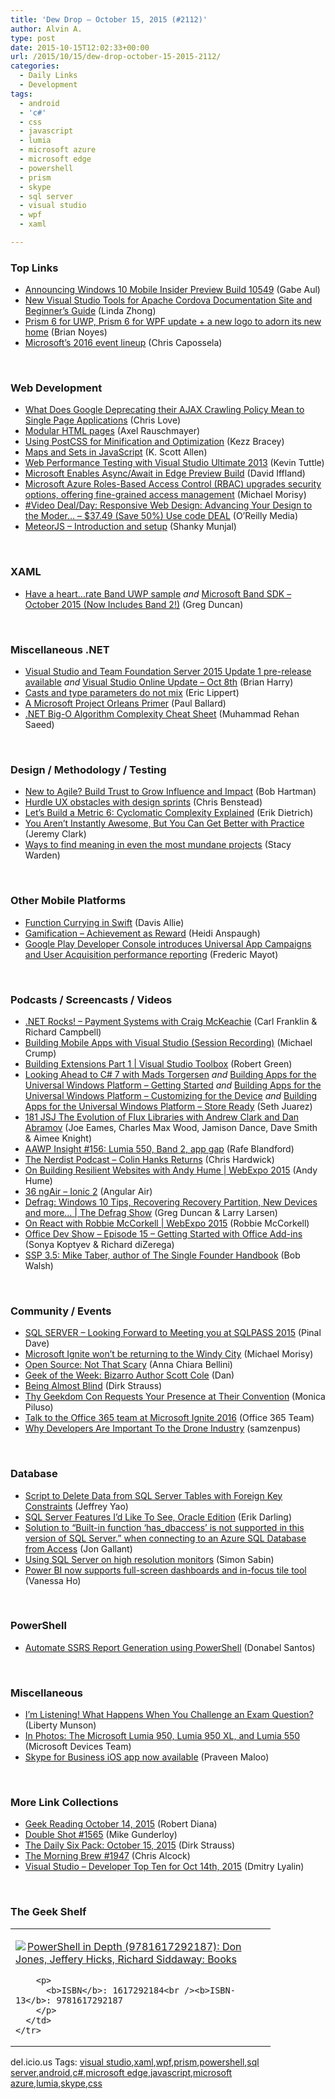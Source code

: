 ```yaml
---
title: 'Dew Drop – October 15, 2015 (#2112)'
author: Alvin A.
type: post
date: 2015-10-15T12:02:33+00:00
url: /2015/10/15/dew-drop-october-15-2015-2112/
categories:
  - Daily Links
  - Development
tags:
  - android
  - 'c#'
  - css
  - javascript
  - lumia
  - microsoft azure
  - microsoft edge
  - powershell
  - prism
  - skype
  - sql server
  - visual studio
  - wpf
  - xaml

---
```

### <a name="top"></a>Top Links

  * <a href="http://blogs.windows.com/windowsexperience/2015/10/14/announcing-windows-10-mobile-insider-preview-build-10549/?WT.mc_id=DX_MVP4025064" target="_blank">Announcing Windows 10 Mobile Insider Preview Build 10549</a> (Gabe Aul)
  * <a href="http://blogs.msdn.com/b/visualstudio/archive/2015/10/14/new-visual-studio-tools-for-apache-cordova-documentation-site-and-beginner-s-guide.aspx?WT.mc_id=DX_MVP4025064" target="_blank">New Visual Studio Tools for Apache Cordova Documentation Site and Beginner’s Guide</a> (Linda Zhong)
  * <a href="http://briannoyes.net/2015/10/15/prism-update-a-new-logo-to-adorn-its-new-home/" target="_blank">Prism 6 for UWP, Prism 6 for WPF update + a new logo to adorn its new home</a> (Brian Noyes)
  * <a href="http://blogs.microsoft.com/blog/2015/10/14/microsofts-2016-event-lineup/" target="_blank">Microsoft’s 2016 event lineup</a> (Chris Capossela)

&nbsp;

### <a name="web"></a>Web Development

  * <a href="http://www.love2dev.com/#!article/What-Does-Google-Deprecating-their-AJAX-Crawling-Policy-Mean-to-Single-Page-Applications" target="_blank">What Does Google Deprecating their AJAX Crawling Policy Mean to Single Page Applications</a> (Chris Love)
  * <a href="http://feedproxy.google.com/~r/2ality/~3/PQW02BdVHkQ/modular-html-pages.html" target="_blank">Modular HTML pages</a> (Axel Rauschmayer)
  * <a href="http://webdesign.tutsplus.com/tutorials/using-postcss-for-minification-and-optimization--cms-24568" target="_blank">Using PostCSS for Minification and Optimization</a> (Kezz Bracey)
  * <a href="http://odetocode.com/blogs/scott/archive/2015/10/14/maps-and-sets-in-javascript.aspx" target="_blank">Maps and Sets in JavaScript</a> (K. Scott Allen)
  * <a href="http://ivision.com/blog/web-performance-testing-with-visual-studio-ultimate-2013/?utm_source=rss&utm_medium=rss&utm_campaign=web-performance-testing-with-visual-studio-ultimate-2013" target="_blank">Web Performance Testing with Visual Studio Ultimate 2013</a> (Kevin Tuttle)
  * <a href="http://www.infoq.com/news/2015/10/async-await-javascript-edge?utm_campaign=infoq_content&utm_source=infoq&utm_medium=feed&utm_term=global" target="_blank">Microsoft Enables Async/Await in Edge Preview Build</a> (David Iffland)
  * <a href="http://devproconnections.com/cloud/microsoft-azure-roles-based-access-control-rbac-upgrades-security-options-offering-fine-graine" target="_blank">Microsoft Azure Roles-Based Access Control (RBAC) upgrades security options, offering fine-grained access management</a> (Michael Morisy)
  * <a href="http://feedproxy.google.com/~r/oreilly/news/~3/NlXk3l-5uyU/0636920047445.do" target="_blank">#Video Deal/Day: Responsive Web Design: Advancing Your Design to the Moder&#8230; &#8211; $37.49 (Save 50%) Use code DEAL</a> (O&#8217;Reilly Media)
  * <a href="http://blogs.quovantis.com/meteorjs-introduction-and-setup/" target="_blank">MeteorJS – Introduction and setup</a> (Shanky Munjal)

&nbsp;

### <a name="silverlight"></a>XAML

  * <a href="https://channel9.msdn.com/coding4fun/blog/Have-a-heartrate-Band-UWP-sample?WT.mc_id=DX_MVP4025064" target="_blank">Have a heart&#8230;rate Band UWP sample</a> _and_ <a href="https://channel9.msdn.com/coding4fun/blog/Microsoft-Band-SDK-October-2015-Now-Includes-Band-2?WT.mc_id=DX_MVP4025064" target="_blank">Microsoft Band SDK &#8211; October 2015 (Now Includes Band 2!)</a> (Greg Duncan)

&nbsp;

### <a name="dotnet"></a>Miscellaneous .NET

  * <a href="http://blogs.msdn.com/b/bharry/archive/2015/10/14/visual-studio-and-team-foundation-server-2015-update-1-pre-release-available.aspx?WT.mc_id=DX_MVP4025064" target="_blank">Visual Studio and Team Foundation Server 2015 Update 1 pre-release available</a> _and_ <a href="http://blogs.msdn.com/b/bharry/archive/2015/10/14/visual-studio-online-update-oct-8th.aspx?WT.mc_id=DX_MVP4025064" target="_blank">Visual Studio Online Update – Oct 8th</a> (Brian Harry)
  * <a href="http://ericlippert.com/2015/10/14/casts-and-type-parameters-do-not-mix/" target="_blank">Casts and type parameters do not mix</a> (Eric Lippert)
  * <a href="http://www.wintellect.com/devcenter/paulballard/a-microsoft-project-orleans-primer" target="_blank">A Microsoft Project Orleans Primer</a> (Paul Ballard)
  * <a href="http://rehansaeed.com/net-big-o-algorithm-complexity-cheat-sheet/" target="_blank">.NET Big-O Algorithm Complexity Cheat Sheet</a> (Muhammad Rehan Saeed)

&nbsp;

### <a name="design"></a>Design / Methodology / Testing

  * <a href="https://dzone.com/articles/new-to-agile-build-trust-to-grow-influence-and-imp?utm_medium=feed&utm_source=feedpress.me&utm_campaign=Feed%3A+dzone%2Fagile" target="_blank">New to Agile? Build Trust to Grow Influence and Impact</a> (Bob Hartman)
  * <a href="http://www.webdesignerdepot.com/2015/10/hurdle-ux-obstacles-with-design-sprints/" target="_blank">Hurdle UX obstacles with design sprints</a> (Chris Benstead)
  * <a href="http://blog.ndepend.com/lets-build-a-metric-6-cyclomatic-complexity-explained/" target="_blank">Let’s Build a Metric 6: Cyclomatic Complexity Explained</a> (Erik Dietrich)
  * <a href="http://jeremybytes.blogspot.com/2015/10/you-arent-instantly-awesome-but-you-can.html" target="_blank">You Aren&#8217;t Instantly Awesome, But You Can Get Better with Practice</a> (Jeremy Clark)
  * <a href="http://blog.pluralsight.com/find-meaning-in-projects" target="_blank">Ways to find meaning in even the most mundane projects</a> (Stacy Warden)

&nbsp;

### <a name="mobile"></a>Other Mobile Platforms

  * <a href="http://code.tutsplus.com/tutorials/function-currying-in-swift--cms-24767" target="_blank">Function Currying in Swift</a> (Davis Allie)
  * <a href="http://www.streethawk.com/blog/2015/10/gamification-achievement-as-reward/" target="_blank">Gamification – Achievement as Reward</a> (Heidi Anspaugh)
  * <a href="http://feedproxy.google.com/~r/blogspot/hsDu/~3/_22QEFcOCpk/google-play-developer-console.html" target="_blank">Google Play Developer Console introduces Universal App Campaigns and User Acquisition performance reporting</a> (Frederic Mayot)

&nbsp;

### <a name="podcasts"></a>Podcasts / Screencasts / Videos

  * <a href="http://www.dotnetrocks.com/default.aspx?ShowNum=1205" target="_blank">.NET Rocks! &#8211; Payment Systems with Craig McKeachie</a> (Carl Franklin & Richard Campbell)
  * <a href="http://developer.telerik.com/products/building-mobile-apps-with-visual-studio-session-recording/" target="_blank">Building Mobile Apps with Visual Studio (Session Recording)</a> (Michael Crump)
  * <a href="https://channel9.msdn.com/Shows/Visual-Studio-Toolbox/Building-Extensions-Part-1?WT.mc_id=DX_MVP4025064" target="_blank">Building Extensions Part 1 | Visual Studio Toolbox</a> (Robert Green)
  * <a href="https://channel9.msdn.com/Blogs/Seth-Juarez/Looking-Ahead-to-C-7-with-Mads-Torgersen?WT.mc_id=DX_MVP4025064" target="_blank">Looking Ahead to C# 7 with Mads Torgersen</a> _and_ <a href="https://channel9.msdn.com/Blogs/Seth-Juarez/Building-Apps-for-the-Universal-Windows-Platform-Getting-Started?WT.mc_id=DX_MVP4025064" target="_blank">Building Apps for the Universal Windows Platform &#8211; Getting Started</a> _and_ <a href="https://channel9.msdn.com/Blogs/Seth-Juarez/Building-Apps-for-the-Universal-Windows-Platform-Customizing-for-the-Device?WT.mc_id=DX_MVP4025064" target="_blank">Building Apps for the Universal Windows Platform &#8211; Customizing for the Device</a> _and_ <a href="https://channel9.msdn.com/Blogs/Seth-Juarez/Building-Apps-for-the-Universal-Windows-Platform-Store-Ready?WT.mc_id=DX_MVP4025064" target="_blank">Building Apps for the Universal Windows Platform &#8211; Store Ready</a> (Seth Juarez)
  * <a href="https://devchat.tv/js-jabber/181-jsj-the-evolution-of-flux-libraries-with-andrew-clark-and-dan-abramov" target="_blank">181 JSJ The Evolution of Flux Libraries with Andrew Clark and Dan Abramov</a> (Joe Eames, Charles Max Wood, Jamison Dance, Dave Smith & Aimee Knight)
  * <a href="http://allaboutwindowsphone.com/media/item/21009_AAWP_Insight_156_Lumia_550_Ban.php" target="_blank">AAWP Insight #156: Lumia 550, Band 2, app gap</a> (Rafe Blandford)
  * <a href="http://nerdist.libsyn.com/colin-hanks-returns" target="_blank">The Nerdist Podcast &#8211; Colin Hanks Returns</a> (Chris Hardwick)
  * <a href="https://channel9.msdn.com/Events/Seth-on-the-Road/WebExpo-2015/S1?WT.mc_id=DX_MVP4025064" target="_blank">On Building Resilient Websites with Andy Hume | WebExpo 2015</a> (Andy Hume)
  * <a href="http://audio.angular-air.com/e/36-ngair-ionic-2/" target="_blank">36 ngAir &#8211; Ionic 2</a> (Angular Air)
  * <a href="https://channel9.msdn.com/Shows/The-Defrag-Show/Defrag-Windows-10-Tips-Recovering-Recovery-Partition-New-Devices-and-more?WT.mc_id=DX_MVP4025064" target="_blank">Defrag: Windows 10 Tips, Recovering Recovery Partition, New Devices and more&#8230; | The Defrag Show</a> (Greg Duncan & Larry Larsen)
  * <a href="https://channel9.msdn.com/Events/Seth-on-the-Road/WebExpo-2015/S5?WT.mc_id=DX_MVP4025064" target="_blank">On React with Robbie McCorkell | WebExpo 2015</a> (Robbie McCorkell)
  * <a href="https://channel9.msdn.com/Shows/Office-Dev-Show/Office-Dev-Show-Episode-15-Getting-Started-with-Office-Add-ins?WT.mc_id=DX_MVP4025064" target="_blank">Office Dev Show &#8211; Episode 15 &#8211; Getting Started with Office Add-ins</a> (Sonya Koptyev & Richard diZerega)
  * <a href="http://startupsuccesspodcast.com/2015/10/ssp-3-5-mike-taber-author-of-the-single-founder-handbook/" target="_blank">SSP 3.5: Mike Taber, author of The Single Founder Handbook</a> (Bob Walsh)

&nbsp;

### <a name="events"></a>Community / Events

  * <a href="http://blog.sqlauthority.com/2015/10/15/sql-server-looking-forward-to-meeting-you-at-sqlpass-2015/" target="_blank">SQL SERVER – Looking Forward to Meeting you at SQLPASS 2015</a> (Pinal Dave)
  * <a href="http://devproconnections.com/windows-client/microsoft-ignite-wont-be-returning-windy-city" target="_blank">Microsoft Ignite won&#8217;t be returning to the Windy City</a> (Michael Morisy)
  * <a href="http://www.toptal.com/open-source/open-source-not-that-scary" target="_blank">Open Source: Not That Scary</a> (Anna Chiara Bellini)
  * <a href="http://www.geekadelphia.com/2015/10/14/geek-of-the-week-bizarro-author-scott-cole/" target="_blank">Geek of the Week: Bizarro Author Scott Cole</a> (Dan)
  * <a href="http://www.dirkstrauss.com/being-almost-blind/" target="_blank">Being Almost Blind</a> (Dirk Strauss)
  * <a href="http://www.geekadelphia.com/2015/10/14/thy-geekdom-con-requests-your-presence-at-their-convention/" target="_blank">Thy Geekdom Con Requests Your Presence at Their Convention</a> (Monica Piluso)
  * <a href="https://blogs.office.com/2015/10/14/talk-to-the-office-365-team-at-microsoft-ignite-2016/" target="_blank">Talk to the Office 365 team at Microsoft Ignite 2016</a> (Office 365 Team)
  * <a href="http://rss.slashdot.org/~r/Slashdot/slashdot/~3/Q9LguSqxzAk/why-developers-are-important-to-the-drone-industry" target="_blank">Why Developers Are Important To the Drone Industry</a> (samzenpus)

&nbsp;

### <a name="sql"></a>Database

  * <a href="http://feedproxy.google.com/~r/MSSQLTips-LatestSqlServerTips/~3/3mWTNTw_YiM/tip.asp" target="_blank">Script to Delete Data from SQL Server Tables with Foreign Key Constraints</a> (Jeffrey Yao)
  * <a href="http://feedproxy.google.com/~r/BrentOzar-SqlServerDba/~3/boeS5-M1OjU/" target="_blank">SQL Server Features I’d Like To See, Oracle Edition</a> (Erik Darling)
  * <a href="http://feedproxy.google.com/~r/jongallant/~3/VwQD1XPy77E/solution-to-built-in-function.html" target="_blank">Solution to “Built-in function ‘has_dbaccess’ is not supported in this version of SQL Server.” when connecting to an Azure SQL Database from Access</a> (Jon Gallant)
  * <a href="http://feedproxy.google.com/~r/SimonsSqlServerStuff/~3/NLdsqBQi1oA/using-sql-server-on-high-resolution-monitors.aspx" target="_blank">Using SQL Server on high resolution monitors</a> (Simon Sabin)
  * <a href="http://blogs.microsoft.com/firehose/2015/10/14/power-bi-now-supports-full-screen-dashboards-and-in-focus-tile-tool/" target="_blank">Power BI now supports full-screen dashboards and in-focus tile tool</a> (Vanessa Ho)

&nbsp;

### <a name="ps"></a>PowerShell

  * <a href="http://feedproxy.google.com/~r/CanDevs/~3/PX19pPg_Y5I/automate-ssrs-report-generation-using-powershell.aspx" target="_blank">Automate SSRS Report Generation using PowerShell</a> (Donabel Santos)

&nbsp;

### <a name="misc"></a>Miscellaneous

  * <a href="https://borntolearn.mslearn.net/b/weblog/archive/2015/10/14/i-m-listening-what-happens-when-you-challenge-an-exam-question" target="_blank">I’m Listening! What Happens When You Challenge an Exam Question?</a> (Liberty Munson)
  * <a href="http://blogs.windows.com/devices/2015/10/14/in-photos-the-microsoft-lumia-950-lumia-950-xl-and-lumia-550/?WT.mc_id=DX_MVP4025064" target="_blank">In Photos: The Microsoft Lumia 950, Lumia 950 XL, and Lumia 550</a> (Microsoft Devices Team)
  * <a href="https://blogs.office.com/2015/10/14/skype-for-business-ios-app-now-available/" target="_blank">Skype for Business iOS app now available</a> (Praveen Maloo)

&nbsp;

### <a name="links"></a>More Link Collections

  * <a href="http://feeds.regulargeek.com/~r/RegularGeek/~3/WCluXey4Ggo/" target="_blank">Geek Reading October 14, 2015</a> (Robert Diana)
  * <a href="http://afreshcup.com/home/2015/10/14/double-shot-1565.html" target="_blank">Double Shot #1565</a> (Mike Gunderloy)
  * <a href="http://www.dirkstrauss.com/two-weeks-of-being-almost-blind-the-daily-six-pack/" target="_blank">The Daily Six Pack: October 15, 2015</a> (Dirk Strauss)
  * <a href="http://feedproxy.google.com/~r/ReflectivePerspective/~3/qB0jBtDZtFY/" target="_blank">The Morning Brew #1947</a> (Chris Alcock)
  * <a href="http://www.lyalin.com/2015/10/14/visual-studio-developer-top-ten-for-oct-14th-2015/" target="_blank">Visual Studio – Developer Top Ten for Oct 14th, 2015</a> (Dmitry Lyalin)

&nbsp;

### <a name="shelf"></a>The Geek Shelf

<div id="scid:7dc1bd33-94bd-46fd-a20b-0131235bcd47:86a0ff57-e4f5-497c-9ee6-73f3f0f03de5" class="wlWriterEditableSmartContent" style="float: none; padding-bottom: 0px; padding-top: 0px; padding-left: 0px; margin: 0px; display: inline; padding-right: 0px">
  <table cellspacing="0" cellpadding="2" width="400" border="0" unselectable="on">
    <tr>
      <td valign="top" width="400">
        <p>
          <a title="PowerShell in Depth (9781617292187): Don Jones, Jeffery Hicks, Richard Siddaway: Books" href="http://www.amazon.com/exec/obidos/ASIN/1617292184/amavin-20"><img data-recalc-dims="1" decoding="async" src="https://i0.wp.com/images.amazon.com/images/P/1617292184.01.MZZZZZZZ.jpg?w=660" border="0" align="left" style="float:left" />PowerShell in Depth (9781617292187): Don Jones, Jeffery Hicks, Richard Siddaway: Books</a>
        </p>
        
        <p>
          <b>ISBN</b>: 1617292184<br /><b>ISBN-13</b>: 9781617292187
        </p>
      </td>
    </tr>
  </table>
</div>

<div id="scid:0767317B-992E-4b12-91E0-4F059A8CECA8:7cb571c0-abef-4b9e-9715-97c75a363485" class="wlWriterEditableSmartContent" style="float: none; padding-bottom: 0px; padding-top: 0px; padding-left: 0px; margin: 0px; display: inline; padding-right: 0px">
  del.icio.us Tags: <a href="http://del.icio.us/popular/visual+studio" rel="tag">visual studio</a>,<a href="http://del.icio.us/popular/xaml" rel="tag">xaml</a>,<a href="http://del.icio.us/popular/wpf" rel="tag">wpf</a>,<a href="http://del.icio.us/popular/prism" rel="tag">prism</a>,<a href="http://del.icio.us/popular/powershell" rel="tag">powershell</a>,<a href="http://del.icio.us/popular/sql+server" rel="tag">sql server</a>,<a href="http://del.icio.us/popular/android" rel="tag">android</a>,<a href="http://del.icio.us/popular/c%23" rel="tag">c#</a>,<a href="http://del.icio.us/popular/microsoft+edge" rel="tag">microsoft edge</a>,<a href="http://del.icio.us/popular/javascript" rel="tag">javascript</a>,<a href="http://del.icio.us/popular/microsoft+azure" rel="tag">microsoft azure</a>,<a href="http://del.icio.us/popular/lumia" rel="tag">lumia</a>,<a href="http://del.icio.us/popular/skype" rel="tag">skype</a>,<a href="http://del.icio.us/popular/css" rel="tag">css</a>
</div>